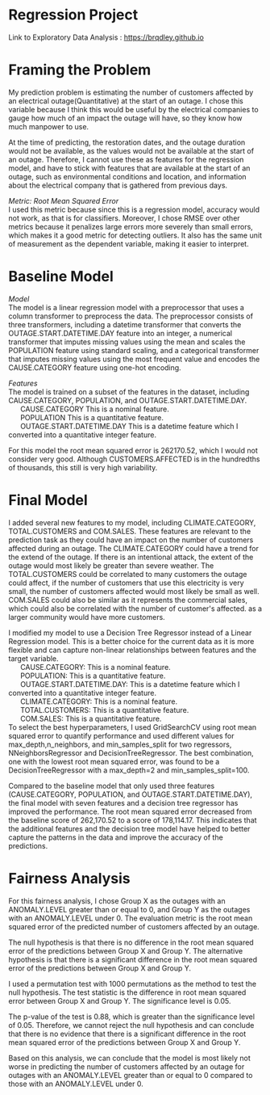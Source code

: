 # Regression Project
Link to Exploratory Data Analysis : https://brqdley.github.io

# Framing the Problem
My prediction problem is estimating the number of customers affected by an electrical outage(Quantitative) at the start of an outage.
I chose this variable because I think this would be useful by the electrical companies to gauge how much of an impact the outage will have,
so they know how much manpower to use.

At the time of predicting, the restoration dates, and the outage duration would not be available, 
as the values would not be available at the start of an outage. Therefore, I cannot use these as features for the regression model, and have to stick with features that are available at the start of an outage, such as environmental conditions and location, and information about the electrical company that is gathered from previous days.


*Metric: Root Mean Squared Error*\
I used this metric because since this is a regression model, accuracy would not work, as that is for classifiers. Moreover, I chose RMSE over other metrics because it penalizes large errors more severely than small errors, which makes it a good metric for detecting outliers. It also has the same unit of measurement as the dependent variable, making it easier to interpret. 

# Baseline Model

*Model*\
The model is a linear regression model with a preprocessor that uses a column transformer to preprocess the data. The preprocessor consists of three transformers, including a datetime transformer that converts the OUTAGE.START.DATETIME.DAY feature into an integer, a numerical transformer that imputes missing values using the mean and scales the POPULATION feature using standard scaling, and a categorical transformer that imputes missing values using the most frequent value and encodes the CAUSE.CATEGORY feature using one-hot encoding.

*Features*\
The model is trained on a subset of the features in the dataset, including CAUSE.CATEGORY, POPULATION, and OUTAGE.START.DATETIME.DAY.  
&nbsp;&nbsp;&nbsp;&nbsp;&nbsp;&nbsp;CAUSE.CATEGORY This is a nominal feature.  
&nbsp;&nbsp;&nbsp;&nbsp;&nbsp;&nbsp;POPULATION This is a quantitative feature.  
&nbsp;&nbsp;&nbsp;&nbsp;&nbsp;&nbsp;OUTAGE.START.DATETIME.DAY This is a datetime feature which I converted into a quantitative integer feature.  

For this model the root mean squared error is 262170.52, which I would not consider very good. Although CUSTOMERS.AFFECTED is in the hundredths of thousands, this still is very high variability.


# Final Model
I added several new features to my model, including CLIMATE.CATEGORY, TOTAL.CUSTOMERS and COM.SALES. These features are relevant to the prediction task as they could have an impact on the number of customers affected during an outage. The CLIMATE.CATEGORY could have a trend for the extend of the outage. If there is an intentional attack, the extent of the outage would most likely be greater than severe weather. The TOTAL.CUSTOMERS could be correlated to many customers the outage could affect, if the number of customers that use this electricity is very small, the number of customers affected would most likely be small as well. COM.SALES could also be similar as it represents the commercial sales, which could also be correlated with the number of customer's affected. as a larger community would have more customers.

I modified my model to use a Decision Tree Regressor instead of a Linear Regression model. This is a better choice for the current data as it is more flexible and can capture non-linear relationships between features and the target variable.  
&nbsp;&nbsp;&nbsp;&nbsp;&nbsp;&nbsp;CAUSE.CATEGORY: This is a nominal feature.   
&nbsp;&nbsp;&nbsp;&nbsp;&nbsp;&nbsp;POPULATION: This is a quantitative feature.  
&nbsp;&nbsp;&nbsp;&nbsp;&nbsp;&nbsp;OUTAGE.START.DATETIME.DAY: This is a datetime feature which I converted into a quantitative integer feature.  
&nbsp;&nbsp;&nbsp;&nbsp;&nbsp;&nbsp;CLIMATE.CATEGORY: This is a nominal feature.   
&nbsp;&nbsp;&nbsp;&nbsp;&nbsp;&nbsp;TOTAL.CUSTOMERS: This is a quantitative feature.  
&nbsp;&nbsp;&nbsp;&nbsp;&nbsp;&nbsp;COM.SALES: This is a quantitative feature.   
To select the best hyperparameters, I  used GridSearchCV using root mean squared error to quantify performance and used different values for max_depth,n_neighbors, and min_samples_split for two regressors, NNeighborsRegressor and DecisionTreeRegressor. The best combination, one with the lowest root mean squared error, was found to be a DecisionTreeRegressor with a max_depth=2 and min_samples_split=100.

Compared to the baseline model that only used three features (CAUSE.CATEGORY, POPULATION, and OUTAGE.START.DATETIME.DAY), the final model with seven features and a decision tree regressor has improved the performance. The root mean squared error decreased from the baseline score of 262,170.52 to a score of 178,114.17. This indicates that the additional features and the decision tree model have helped to better capture the patterns in the data and improve the accuracy of the predictions.

# Fairness Analysis
For this fairness analysis, I chose Group X as the outages with an ANOMALY.LEVEL greater than or equal to 0, and Group Y as the outages with an ANOMALY.LEVEL under 0. The evaluation metric is the root mean squared error of the predicted number of customers affected by an outage.

The null hypothesis is that there is no difference in the root mean squared error of the predictions between Group X and Group Y. The alternative hypothesis is that there is a significant difference in the root mean squared error of the predictions between Group X and Group Y.

I used a permutation test with 1000 permutations as the method to test the null hypothesis. The test statistic is the difference in root mean squared error between Group X and Group Y. The significance level is 0.05.

The p-value of the test is 0.88, which is greater than the significance level of 0.05. Therefore, we cannot reject the null hypothesis and can conclude that there is no evidence that there is a significant difference in the root mean squared error of the predictions between Group X and Group Y.

Based on this analysis, we can conclude that the model is most likely not worse in predicting the number of customers affected by an outage for outages with an ANOMALY.LEVEL greater than or equal to 0 compared to those with an ANOMALY.LEVEL under 0. 


